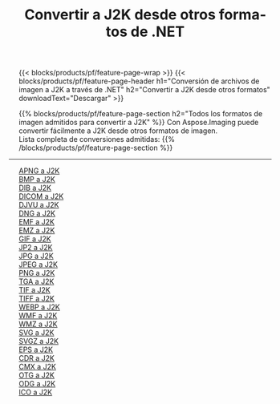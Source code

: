 ﻿---
title: Convertir a J2K desde otros formatos de .NET 
weight: 3920
url: /es/net/conversion/to/j2k 
lang: es
langdirlevel: 2
locales: zh-hans,ja,it,ru,de,es,fr,nl,id,lt,pl,pt,vi,tr,ko,zh-hant,ar,hi,th,sv,cs,uk,he
description: Usando Aspose.Imaging puede convertir fácilmente a J2K desde otros formatos
---

{{< blocks/products/pf/feature-page-wrap >}}
{{< blocks/products/pf/feature-page-header h1="Conversión de archivos de imagen a J2K a través de .NET" h2="Convertir a J2K desde otros formatos" downloadText="Descargar" >}}


{{% blocks/products/pf/feature-page-section  h2="Todos los formatos de imagen admitidos para convertir a J2K" %}}
Con Aspose.Imaging puede convertir fácilmente a J2K desde otros formatos de imagen.
<br/>
Lista completa de conversiones admitidas:
{{% /blocks/products/pf/feature-page-section %}}
<div class="container-fluid productfamilypage bg-gray">
    <div class="convertypes bg-gray agp-content section">
        <div class="container">
		<hr style="margin-left:-20px;"/>
		<div class="row other-converters">
		    <div class='col-md-2 other-converter remove-lp remove-rp'><a href="/imaging/es/net/conversion/apng-to-j2k" >APNG a J2K</a></div>
<div class='col-md-2 other-converter remove-lp remove-rp'><a href="/imaging/es/net/conversion/bmp-to-j2k" >BMP a J2K</a></div>
<div class='col-md-2 other-converter remove-lp remove-rp'><a href="/imaging/es/net/conversion/dib-to-j2k" >DIB a J2K</a></div>
<div class='col-md-2 other-converter remove-lp remove-rp'><a href="/imaging/es/net/conversion/dicom-to-j2k" >DICOM a J2K</a></div>
<div class='col-md-2 other-converter remove-lp remove-rp'><a href="/imaging/es/net/conversion/djvu-to-j2k" >DJVU a J2K</a></div>
<div class='col-md-2 other-converter remove-lp remove-rp'><a href="/imaging/es/net/conversion/dng-to-j2k" >DNG a J2K</a></div>
<div class='col-md-2 other-converter remove-lp remove-rp'><a href="/imaging/es/net/conversion/emf-to-j2k" >EMF a J2K</a></div>
<div class='col-md-2 other-converter remove-lp remove-rp'><a href="/imaging/es/net/conversion/emz-to-j2k" >EMZ a J2K</a></div>
<div class='col-md-2 other-converter remove-lp remove-rp'><a href="/imaging/es/net/conversion/gif-to-j2k" >GIF a J2K</a></div>
<div class='col-md-2 other-converter remove-lp remove-rp'><a href="/imaging/es/net/conversion/jp2-to-j2k" >JP2 a J2K</a></div>
<div class='col-md-2 other-converter remove-lp remove-rp'><a href="/imaging/es/net/conversion/jpg-to-j2k" >JPG a J2K</a></div>
<div class='col-md-2 other-converter remove-lp remove-rp'><a href="/imaging/es/net/conversion/jpeg-to-j2k" >JPEG a J2K</a></div>
<div class='col-md-2 other-converter remove-lp remove-rp'><a href="/imaging/es/net/conversion/png-to-j2k" >PNG a J2K</a></div>
<div class='col-md-2 other-converter remove-lp remove-rp'><a href="/imaging/es/net/conversion/tga-to-j2k" >TGA a J2K</a></div>
<div class='col-md-2 other-converter remove-lp remove-rp'><a href="/imaging/es/net/conversion/tif-to-j2k" >TIF a J2K</a></div>
<div class='col-md-2 other-converter remove-lp remove-rp'><a href="/imaging/es/net/conversion/tiff-to-j2k" >TIFF a J2K</a></div>
<div class='col-md-2 other-converter remove-lp remove-rp'><a href="/imaging/es/net/conversion/webp-to-j2k" >WEBP a J2K</a></div>
<div class='col-md-2 other-converter remove-lp remove-rp'><a href="/imaging/es/net/conversion/wmf-to-j2k" >WMF a J2K</a></div>
<div class='col-md-2 other-converter remove-lp remove-rp'><a href="/imaging/es/net/conversion/wmz-to-j2k" >WMZ a J2K</a></div>
<div class='col-md-2 other-converter remove-lp remove-rp'><a href="/imaging/es/net/conversion/svg-to-j2k" >SVG a J2K</a></div>
<div class='col-md-2 other-converter remove-lp remove-rp'><a href="/imaging/es/net/conversion/svgz-to-j2k" >SVGZ a J2K</a></div>
<div class='col-md-2 other-converter remove-lp remove-rp'><a href="/imaging/es/net/conversion/eps-to-j2k" >EPS a J2K</a></div>
<div class='col-md-2 other-converter remove-lp remove-rp'><a href="/imaging/es/net/conversion/cdr-to-j2k" >CDR a J2K</a></div>
<div class='col-md-2 other-converter remove-lp remove-rp'><a href="/imaging/es/net/conversion/cmx-to-j2k" >CMX a J2K</a></div>
<div class='col-md-2 other-converter remove-lp remove-rp'><a href="/imaging/es/net/conversion/otg-to-j2k" >OTG a J2K</a></div>
<div class='col-md-2 other-converter remove-lp remove-rp'><a href="/imaging/es/net/conversion/odg-to-j2k" >ODG a J2K</a></div>
<div class='col-md-2 other-converter remove-lp remove-rp'><a href="/imaging/es/net/conversion/ico-to-j2k" >ICO a J2K</a></div>
                </div>
        </div>
    </div>
</div>
<br/>

